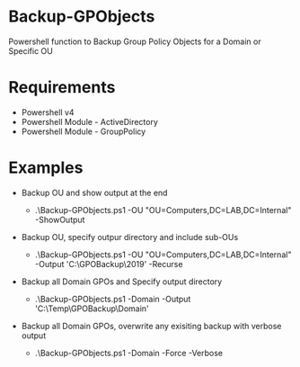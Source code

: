 # Backup-GPObjects
Powershell function to Backup Group Policy Objects for a Domain or Specific OU

# Requirements
- Powershell v4
- Powershell Module - ActiveDirectory
- Powershell Module - GroupPolicy

# Examples
- Backup OU and show output at the end
	- .\Backup-GPObjects.ps1 -OU "OU=Computers,DC=LAB,DC=Internal" -ShowOutput
	
- Backup OU, specify outpur directory and include sub-OUs
	- .\Backup-GPObjects.ps1 -OU "OU=Computers,DC=LAB,DC=Internal" -Output 'C:\GPOBackup\2019' -Recurse
 
- Backup all Domain GPOs and Specify output directory
	- .\Backup-GPObjects.ps1 -Domain -Output 'C:\Temp\GPOBackup\Domain'
 
- Backup all Domain GPOs, overwrite any exisiting backup with verbose output
	- .\Backup-GPObjects.ps1 -Domain -Force -Verbose
	
